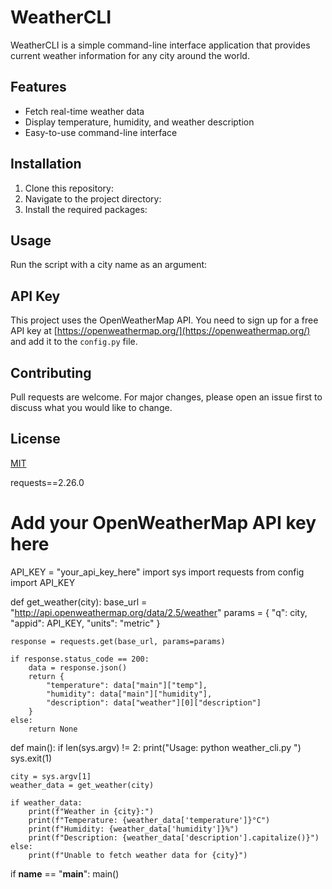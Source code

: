 # WeatherCLI

WeatherCLI is a simple command-line interface application that provides current weather information for any city around the world.

## Features

- Fetch real-time weather data
- Display temperature, humidity, and weather description
- Easy-to-use command-line interface

## Installation

1. Clone this repository:
2. Navigate to the project directory:
3. Install the required packages:

## Usage

Run the script with a city name as an argument:

## API Key

This project uses the OpenWeatherMap API. You need to sign up for a free API key at [https://openweathermap.org/](https://openweathermap.org/) and add it to the `config.py` file.

## Contributing

Pull requests are welcome. For major changes, please open an issue first to discuss what you would like to change.

## License

[MIT](https://choosealicense.com/licenses/mit/)

requests==2.26.0

# Add your OpenWeatherMap API key here
API_KEY = "your_api_key_here"
import sys
import requests
from config import API_KEY

def get_weather(city):
    base_url = "http://api.openweathermap.org/data/2.5/weather"
    params = {
        "q": city,
        "appid": API_KEY,
        "units": "metric"
    }

    response = requests.get(base_url, params=params)

    if response.status_code == 200:
        data = response.json()
        return {
            "temperature": data["main"]["temp"],
            "humidity": data["main"]["humidity"],
            "description": data["weather"][0]["description"]
        }
    else:
        return None

def main():
    if len(sys.argv) != 2:
        print("Usage: python weather_cli.py <city>")
        sys.exit(1)

    city = sys.argv[1]
    weather_data = get_weather(city)

    if weather_data:
        print(f"Weather in {city}:")
        print(f"Temperature: {weather_data['temperature']}°C")
        print(f"Humidity: {weather_data['humidity']}%")
        print(f"Description: {weather_data['description'].capitalize()}")
    else:
        print(f"Unable to fetch weather data for {city}")

if __name__ == "__main__":
    main()
